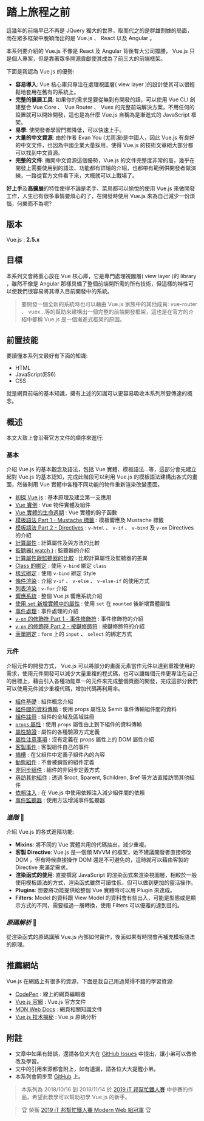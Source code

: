 # 踏上旅程之前

這幾年的前端早已不再是 JQuery 獨大的世界，取而代之的是群雄割據的局面，而在眾多框架中脫穎而出的是 Vue.js 、 React 以及 Angular 。

本系列要介紹的 Vue.js 不像是 React 及 Angular 背後有大公司撐腰， Vue.js 只是個人專案，但是靠著眾多開源貢獻使其成為了前三大的前端框架。

下面是我認為 Vue.js 的優勢:

* **容易導入**: Vue 核心庫只專注在處理視圖層( view layer )的設計使其可以很輕鬆地套用在舊有的系統上。
* **完整的擴展工具**: 如果你的需求是要從無到有開發的話，可以使用 Vue CLI 創建整合 Vue Core 、 Vue Router 、 Vuex 的完整前端解決方案，不用任何的設置就可以開始開發，這也是為什麼 Vue.js 自稱為是漸進式的 JavaScript 框架。
* **易學**: 使開發者學習門檻降低，可以快速上手。
* **大量的中文資源**: 由於作者 Evan You (尤雨溪)是中國人，因此 Vue.js 有良好的中文文件，也因為中國企業大量採用，使得 Vue.js 的技術文章絕大部分都可以找到中文資源。
* **完整的文件**: 撇開中文資源這個優勢，Vue.js 的文件完整度非常的高，幾乎在開發上需要使用到的語法、功能都有詳細的介紹，也都帶有範例供開發者做演練，一路從官方文件看下來，大概就可以上戰場了。

**好上手**及**高擴展**的特性使得不論是老手、菜鳥都可以愉悅的使用 Vue.js 來做開發工作，人生已有很多事情要煩心的了，在開發時使用 Vue.js 來為自己減少一份煩惱，何樂而不為呢?

## 版本

Vue.js : **2.5.x**

## 目標

本系列文會將重心放在 Vue 核心庫，它是專門處理視圖層( view layer )的 library ，雖然不像是 Angular 那樣具備了整個前端開所需的所有技術，但這樣的特性可以使我們很容易將其導入目前開發中的系統。

> 要開發一個全新的系統時也可以藉由 Vue.js 家族中的其他成員: vue-router 、 vuex...等的幫助來建構出一個完整的前端開發框架，這也是在官方的介紹中都稱 Vue.js 是一個漸進式框架的原因。

## 前置技能

要讀懂本系列文最好有下面的知識:

* HTML
* JavaScript(ES6)
* CSS

就是網頁前端的基本知識，擁有上述的知識可以更容易吸收本系列所要傳達的概念。

## 概述

本文大致上會沿著官方文件的順序來進行:

### 基本

介紹 Vue.js 的基本觀念及語法，包括 Vue 實體、模板語法...等，這部分會先建立起對 Vue.js 的基本認知，完成此階段可以利用 Vue.js 的模板語法建構出各式的畫面，然後利用 Vue 實體中各種不同功能的物件重新渲染改變畫面。

* [初探 Vue.js](02_FirstVue.md) : 基本原理及建立第一支應用
* [Vue 實例](03_Instance.md) : Vue 物件實體及組件
* [Vue 實體的生命週期](04_Lifecycle.md) : Vue 實體的鉤子函數
* [模板語法 Part 1 - Mustache 標籤](05_Mustache.md) : 模板響應及 Mustache 標籤
* [模板語法 Part 2 - Directives](06_Directives.md) : `v-html` 、 `v-if` 、 `v-bind` 及 `v-on` Directives 的介紹
* [計算屬性](07_Computed.md) : 計算屬性及與方法的比較
* [監聽器( watch )](08_Watcher.md) : 監聽器的介紹
* [計算屬性跟監聽器的比較](09_ComputedVSWatch.md) : 比較計算屬性及監聽器的差異
* [Class 的綁定](10_Class.md) : 使用 `v-bind` 綁定 `class`
* [樣式綁定](11_Style.md) : 使用 `v-bind` 綁定 Style
* [條件渲染](12_Conditional.md) : 介紹 `v-if` 、 `v-else` 、 `v-else-if` 的使用方式
* [列表渲染](13_For.md) : `v-for` 介紹
* [響應系統](14_Reactivity.md) : 整個 Vue.js 響應系統介紹
* [使用 `set` 新增實體中的屬性](15_Set.md) : 使用 `set` 在 `mounted` 後新增實體屬性
* [事件處理](16_Event.md) : 事件處理的介紹
* [`v-on` 的修飾符 Part 1 - 事件修飾符](17_EventModifier.md) : 事件修飾符的介紹
* [`v-on` 的修飾符 Part 2 - 按鍵修飾符](18_KeyModifier.md) : 按鍵修飾符的介紹
* [表單綁定](19_FormInputBinding.md) : `form` 上的 `input` 、 `select` 的綁定方式

### 元件

介紹元件的開發方式， Vue.js 可以將部分的畫面元素當作元件以達到重複使用的需求，使用元件開發可以減少大量重複的程式碼，也可以讓每個元件更專注在自己的目標上，藉由引入各種功能單一的元件來完成整個頁面的開發，完成這部分我們可以使用元件減少重複代碼，增加代碼再利用率。

* [組件基礎](20_ComponentBasic.md) : 組件概念介紹
* [組件間的資料傳輸](21_ComponentData.md) : 使用 props 屬性及 $emit 事件傳輸組件間的資料
* [組件註冊](22_ComponentRegistration.md) : 組件的全域及區域註冊
* [`props` 屬性](23_Props.md) : 使用 `props` 屬性由上到下組件的資料傳輸
* [屬性驗證](24_PropsValidation.md) : 屬性的各種驗證方式定義
* [屬性注意事項](25_PropsAttribute.md) : 沒有定義在 props 屬性上的 DOM 屬性介紹
* [客製事件](26_CustomEvent.md) : 客製組件自己的事件
* [插槽](27_Slots.md) : 在父組件中定義子組件內的內容
* [動態組件](28_KeepAlive.md) : 不會被銷毀的組件定義
* [非同步組件](29_AsyncComponent.md) : 組件的非同步定義方式
* [尋訪其他組件](31_AccessOtherComponent.md) : 透過 $root, $parent, $children, $ref 等方法直接訪問其他組件
* [依賴注入](32_DependencyInjection.md) : 在 Vue.js 中使用依賴注入減少組件間的依賴
* [事件監聽器](33_EventListeners.md) : 使用方法增減事件監聽器

### *進階* 🚧

介紹 Vue.js 的各式進階功能:

* **Mixins**: 將不同的 Vue 實體共用的代碼抽出，減少重複。
* **客製 Directive**: Vue.js 是一個類 MVVM 的框架，她不建議開發者直接修改 DOM ，但有時候直接操作 DOM 還是不可避免的，這時就可以藉由客製的 Directive 來滿足需求。
* **渲染函式的使用**: 直接撰寫 JavaScript 的渲染函式來渲染視圖層，相較於一般使用模板語法的方式，渲染函式雖然可讀性低，但可以做到更加的靈活操作。
* **Plugins**: 想要將功能提供給整個 Vue 實體時可以用 Plugin 來達成。
* **Filters**: Model 的資料跟 View Model 的資料會有些出入，可能是型態或是顯示方式的不同，需要經過一層轉換，使用 Filters 可以優雅的達到目的。

### *原碼解析* 🚧

從渲染函式的原碼講解 Vue.js 內部如何實作，後面如果有時間會再補充模板語法的原理。

## 推薦網站

Vue.js 在網路上有很多的資源，下面是我自己用過覺得不錯的學習資源:

* [CodePen](https://codepen.io/) : 線上的網頁編輯器
* [Vue.js 官網](https://vuejs.org/) : Vue.js 官方文件
* [MDN Web Docs](https://developer.mozilla.org/) : 網頁相關知識文件
* [Vue.js 技术揭秘](https://ustbhuangyi.github.io/vue-analysis/) : Vue.js 原碼分析

## 附註

* 文章中如果有錯誤，還請各位大大在 [GitHub Issues](https://github.com/peterhpchen/VuejsQuest/issues) 中提出，讓小弟可以做修改及學習。
* 文中的引用來源都會附上，如有遺漏，請各位大大提醒小弟。
* 本系列會同步至 [GitHub](https://github.com/peterhpchen/VuejsQuest) 上。

> 本系列為 2018/10/16 到 2018/11/14 於 [2019 iT 邦幫忙鐵人賽](https://ithelp.ithome.com.tw/users/20107789/ironman/1710) 中參賽的作品，希望此教學可以幫助初學 Vue.js 的新手。

> 🏆 榮獲 [2019 iT 邦幫忙鐵人賽 Modern Web 組冠軍](https://ithelp.ithome.com.tw/ironman/reward) 🏆
